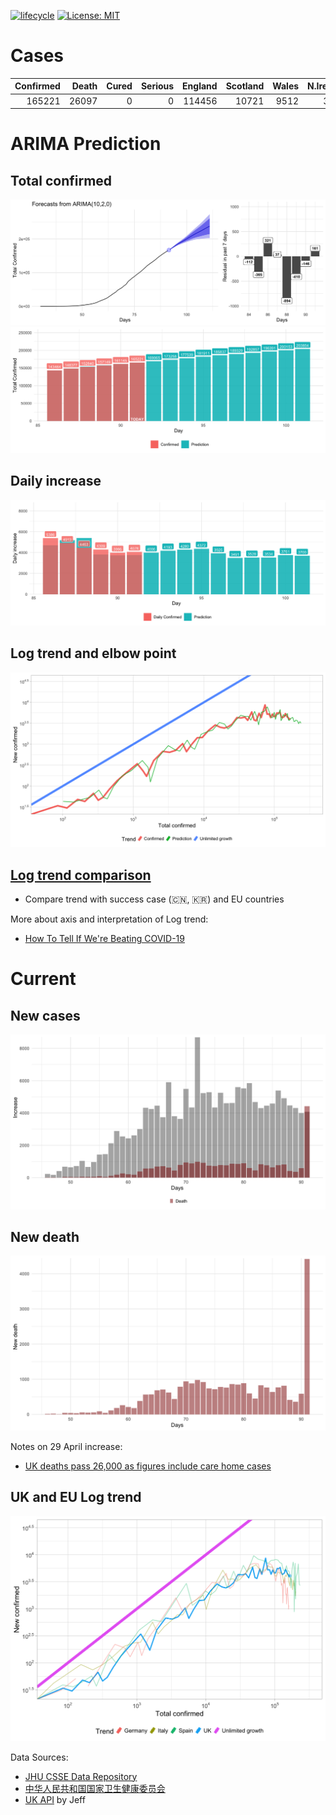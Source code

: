 
[![lifecycle](https://img.shields.io/badge/lifecycle-experimental-orange.svg)](https://www.tidyverse.org/lifecycle/#experimental) [![License: MIT](https://img.shields.io/github/license/r-lib/ghactions.svg?style=flat)](https://opensource.org/licenses/MIT)

# Cases

| Confirmed| Death| Cured| Serious| England| Scotland| Wales| N.Ireland|
|---------:|-----:|-----:|-------:|-------:|--------:|-----:|---------:|
|    165221| 26097|     0|       0|  114456|    10721|  9512|      3408|

# ARIMA Prediction
## Total confirmed

![amari figure](prediction/compare.png)
![amari compare figure](prediction/Bar.png)

## Daily increase
![amari compare figure](prediction/DailyBar.png)
## Log trend and elbow point
![uk figure](prediction/UKlogTrend.png)


## [Log trend comparison](./trendFigures.html)
- Compare trend with success case (🇨🇳, 🇰🇷) and EU countries


More about axis and interpretation of Log trend: 

- [How To Tell If We're Beating COVID-19](https://youtu.be/54XLXg4fYsc)

# Current
## New cases
![daily figure](plot/DailyIncrease.png)
## New death
![death](plot/DeathIncrease.png)

Notes on 29 April increase:
- [UK deaths pass 26,000 as figures include care home cases](https://www.bbc.co.uk/news/uk-52478085)
## UK and EU Log trend
![UK trend](plot/UKlogTrend.png)

Data Sources: 
- [JHU CSSE Data Repository](https://github.com/CSSEGISandData/COVID-19)
- [中华人民共和国国家卫生健康委员会](http://www.nhc.gov.cn/xcs/yqtb/list_gzbd.shtml)
- [UK API](https://github.com/isjeffcom/coronvirusFigureUK) by Jeff
